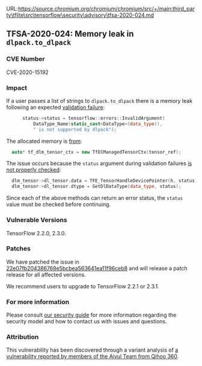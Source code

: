 URL:https://source.chromium.org/chromium/chromium/src/+/main:third_party\tflite\src\tensorflow\security\advisory\tfsa-2020-024.md
## TFSA-2020-024: Memory leak in `dlpack.to_dlpack`

### CVE Number
CVE-2020-15192

### Impact
If a user passes a list of strings to `dlpack.to_dlpack` there is a memory leak
following an expected [validation failure](https://github.com/tensorflow/tensorflow/blob/0e68f4d3295eb0281a517c3662f6698992b7b2cf/tensorflow/c/eager/dlpack.cc#L100-L104):
```cc
      status->status = tensorflow::errors::InvalidArgument(
          DataType_Name(static_cast<DataType>(data_type)),
          " is not supported by dlpack");
```

The allocated memory is
[from](https://github.com/tensorflow/tensorflow/blob/0e68f4d3295eb0281a517c3662f6698992b7b2cf/tensorflow/c/eager/dlpack.cc#L256):
```cc
  auto* tf_dlm_tensor_ctx = new TfDlManagedTensorCtx(tensor_ref);
```

The issue occurs because the `status` argument during validation failures [is not
properly checked](https://github.com/tensorflow/tensorflow/blob/0e68f4d3295eb0281a517c3662f6698992b7b2cf/tensorflow/c/eager/dlpack.cc#L265-L267):
```cc
  dlm_tensor->dl_tensor.data = TFE_TensorHandleDevicePointer(h, status);
  dlm_tensor->dl_tensor.dtype = GetDlDataType(data_type, status);
```

Since each of the above methods can return an error status, the `status` value
must be checked before continuing.

### Vulnerable Versions
TensorFlow 2.2.0, 2.3.0.

### Patches
We have patched the issue in
[22e07fb204386768e5bcbea563641ea11f96ceb8](https://github.com/tensorflow/tensorflow/commit/22e07fb204386768e5bcbea563641ea11f96ceb8)
and will release a patch release for all affected versions.

We recommend users to upgrade to TensorFlow 2.2.1 or 2.3.1.

### For more information
Please consult [our security
guide](https://github.com/tensorflow/tensorflow/blob/master/SECURITY.md) for
more information regarding the security model and how to contact us with issues
and questions.

### Attribution
This vulnerability has been discovered through a variant analysis of [a
vulnerability reported by members of the Aivul Team from Qihoo
360](https://github.com/tensorflow/tensorflow/blob/master/tensorflow/security/advisory/tfsa-2020-023.md).
